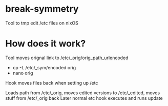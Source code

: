 # break-symmetry

Tool to tmp edit /etc files on nixOS

# How does it work?

Tool moves orignal link to /etc/_orig/orig_path_urlencoded
- cp -L /etc/_sym/encoded orig
- nano orig

Hook moves files back when setting up /etc

Loads path from /etc/_orig, moves edited versions to /etc/_edited, moves stuff from /etc/_orig back
Later normal etc hook executes and runs update
